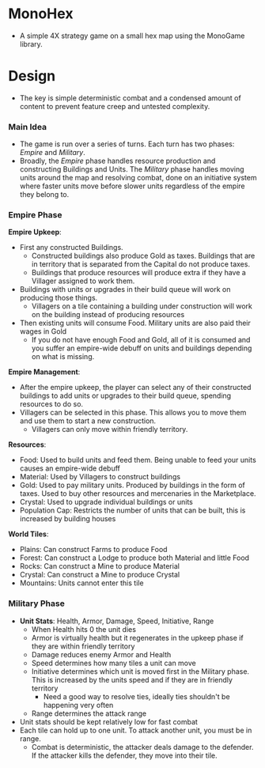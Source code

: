 # MonoHex
* A simple 4X strategy game on a small hex map using the MonoGame library.

# Design
* The key is simple deterministic combat and a condensed amount of content to prevent feature creep and untested complexity.

### **Main Idea**
* The game is run over a series of turns. Each turn has two phases: *Empire* and *Military*.
* Broadly, the *Empire* phase handles resource production and constructing Buildings and Units. The *Military* phase handles moving units around the map and resolving combat, done on an initiative system where faster units move before slower units regardless of the empire they belong to.

### **Empire Phase**
**Empire Upkeep**:
* First any constructed Buildings.
    * Constructed buildings also produce Gold as taxes. Buildings that are in territory that is separated from the Capital do not produce taxes.
    * Buildings that produce resources will produce extra if they have a Villager assigned to work them.
* Buildings with units or upgrades in their build queue will work on producing those things. 
    * Villagers on a tile containing a building under construction will work on the building instead of producing resources
* Then existing units will consume Food. Military units are also paid their wages in Gold
    * If you do not have enough Food and Gold, all of it is consumed and you suffer an empire-wide debuff on units and buildings depending on what is missing.

**Empire Management**:
* After the empire upkeep, the player can select any of their constructed buildings to add units or upgrades to their build queue, spending resources to do so.
* Villagers can be selected in this phase. This allows you to move them and use them to start a new construction.
    * Villagers can only move within friendly territory.

**Resources**:
* Food: Used to build units and feed them. Being unable to feed your units causes an empire-wide debuff
* Material: Used by Villagers to construct buildings
* Gold: Used to pay military units. Produced by buildings in the form of taxes. Used to buy other resources and mercenaries in the Marketplace.
* Crystal: Used to upgrade individual buildings or units
* Population Cap: Restricts the number of units that can be built, this is increased by building houses

**World Tiles**:
* Plains: Can construct Farms to produce Food
* Forest: Can construct a Lodge to produce both Material and little Food
* Rocks: Can construct a Mine to produce Material
* Crystal: Can construct a Mine to produce Crystal
* Mountains: Units cannot enter this tile

### **Military Phase**
* **Unit Stats**: Health, Armor, Damage, Speed, Initiative, Range
    * When Health hits 0 the unit dies
    * Armor is virtually health but it regenerates in the upkeep phase if they are within friendly territory
    * Damage reduces enemy Armor and Health
    * Speed determines how many tiles a unit can move
    * Initiative determines which unit is moved first in the Military phase. This is increased by the units speed and if they are in friendly territory
        * Need a good way to resolve ties, ideally ties shouldn't be happening very often
    * Range determines the attack range
* Unit stats should be kept relatively low for fast combat
* Each tile can hold up to one unit. To attack another unit, you must be in range.
    * Combat is deterministic, the attacker deals damage to the defender. If the attacker kills the defender, they move into their tile.
